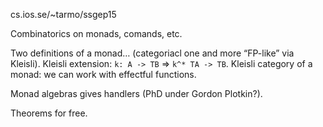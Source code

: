 cs.ios.se/~tarmo/ssgep15

Combinatorics on  monads, comands, etc.

Two definitions of a monad… (categoriacl one and more “FP-like” via Kleisli).
Kleisli extension: `k: A -> TB` => `k^* TA -> TB`. Kleisli category of a monad:
we can work with effectful functions.

Monad algebras gives handlers (PhD under Gordon Plotkin?).

Theorems for free.
